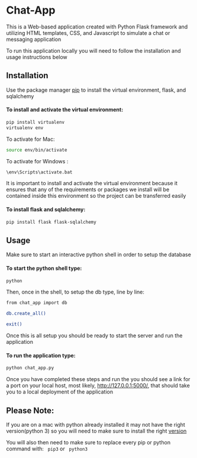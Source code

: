 # Chat-App
This is a Web-based application created with Python Flask framework and utilizing HTML templates, CSS, and Javascript to simulate a chat or messaging application

To run this application locally you will need to follow the installation and usage instructions below

## Installation

Use the package manager [pip](https://pip.pypa.io/en/stable/cli/pip_install/) to install the virtual environment, flask, and sqlalchemy

#### To install and activate the virtual environment:
```bash
pip install virtualenv
virtualenv env 
```
To activate for Mac: 
```bash
source env/bin/activate
```
To activate for Windows : 
```bash
\env\Scripts\activate.bat
```
It is important to install and activate the virtual environment because it ensures that any of the requirements or packages we install will be contained inside this environment so the project can be transferred easily

#### To install flask and sqlalchemy:
```bash
pip install flask flask-sqlalchemy
```

## Usage

Make sure to start an interactive python shell in order to setup the database

#### To start the python shell type:
```bash
python
```
Then, once in the shell, to setup the db type, line by line:
```bash
from chat_app import db
```
```bash
db.create_all()
```
```bash
exit()
```
Once this is all setup you should be ready to start the server and run the application

#### To run the application type:
```bash
python chat_app.py
```
Once you have completed these steps and run the you should see a link for a port on your local host, most likely, http://127.0.0.1:5000/, that should take you to a local deployment of the application

## Please Note:

If you are on a mac with python already installed it may not have the right version(python 3) so you will need to make sure to install the right [version](https://www.python.org/downloads/)

You will also then need to make sure to replace every pip or python command with: 
``` pip3``` or ``` python3``` 



